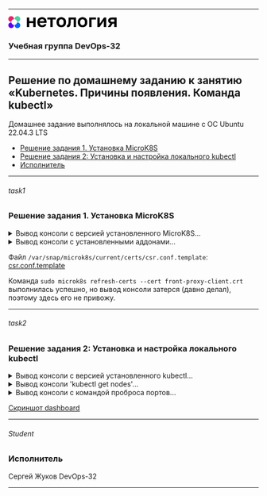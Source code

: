 
---
<img src="../Netology.png" height="24px"/>

### Учебная группа DevOps-32

---

## Решение по домашнему заданию к занятию «Kubernetes. Причины появления. Команда kubectl» 

Домашнее задание выполнялось на локальной машине с ОС Ubuntu 22.04.3 LTS

- [Решение задания 1. Установка MicroK8S](#task1) 
- [Решение задания 2: Установка и настройка локального kubectl](#task2) 
- [Исполнитель](#student)


---

###### task1
### Решение задания 1. Установка MicroK8S

<details>
    <summary> Вывод консоли с версией установленного MicroK8S...  </summary>

```
beatl@Sirius:~$ microk8s version
MicroK8s v1.28.3 revision 6089
```

</details>

<details>
    <summary> Вывод консоли с установленными аддонами...  </summary>

```
beatl@Sirius:~$ microk8s status
microk8s is running
high-availability: no
  datastore master nodes: 127.0.0.1:19001
  datastore standby nodes: none
addons:
  enabled:
    dashboard            # (core) The Kubernetes dashboard
    dns                  # (core) CoreDNS
    ha-cluster           # (core) Configure high availability on the current node
    helm                 # (core) Helm - the package manager for Kubernetes
    helm3                # (core) Helm 3 - the package manager for Kubernetes
    metrics-server       # (core) K8s Metrics Server for API access to service metrics
  disabled:
    cert-manager         # (core) Cloud native certificate management
    cis-hardening        # (core) Apply CIS K8s hardening
    community            # (core) The community addons repository
    gpu                  # (core) Automatic enablement of Nvidia CUDA
    host-access          # (core) Allow Pods connecting to Host services smoothly
    hostpath-storage     # (core) Storage class; allocates storage from host directory
    ingress              # (core) Ingress controller for external access
    kube-ovn             # (core) An advanced network fabric for Kubernetes
    mayastor             # (core) OpenEBS MayaStor
    metallb              # (core) Loadbalancer for your Kubernetes cluster
    minio                # (core) MinIO object storage
    observability        # (core) A lightweight observability stack for logs, traces and metrics
    prometheus           # (core) Prometheus operator for monitoring and logging
    rbac                 # (core) Role-Based Access Control for authorisation
    registry             # (core) Private image registry exposed on localhost:32000
    rook-ceph            # (core) Distributed Ceph storage using Rook
    storage              # (core) Alias to hostpath-storage add-on, deprecated
```

</details>

Файл `/var/snap/microk8s/current/certs/csr.conf.template`: [csr.conf.template](./csr.conf.template)

Команда `sudo microk8s refresh-certs --cert front-proxy-client.crt` выполнилась успешно, но вывод консоли затерся (давно делал), поэтому здесь его не привожу.  

---

###### task2
### Решение задания 2: Установка и настройка локального kubectl

<details>
    <summary> Вывод консоли с версией установленного kubectl...  </summary>

```
beatl@Sirius:~$ kubectl version
Client Version: v1.29.1
Kustomize Version: v5.0.4-0.20230601165947-6ce0bf390ce3
Server Version: v1.28.3

```

</details>

<details>
    <summary> Вывод консоли 'kubectl get nodes'...  </summary>

```
beatl@Sirius:~$ kubectl get nodes -o wide
NAME     STATUS   ROLES    AGE     VERSION   INTERNAL-IP    EXTERNAL-IP   OS-IMAGE             KERNEL-VERSION     CONTAINER-RUNTIME
sirius   Ready    <none>   4d16h   v1.28.3   192.168.0.45   <none>        Ubuntu 22.04.3 LTS   6.5.0-15-generic   containerd://1.6.15

```

</details>


<details>
    <summary> Вывод консоли с командой проброса портов...  </summary>

```
beatl@Sirius:~$ microk8s kubectl port-forward -n kube-system service/kubernetes-dashboard 10443:443
Forwarding from 127.0.0.1:10443 -> 8443
Forwarding from [::1]:10443 -> 8443
Handling connection for 10443
Handling connection for 10443
Handling connection for 10443
Handling connection for 10443

```

</details>

[Скриншот dashboard](./screenshort.png)


---

###### Student 
### Исполнитель

Сергей Жуков DevOps-32

---